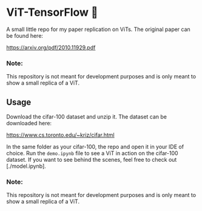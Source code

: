 # ViT-TensorFlow 📄

A small little repo for my paper replication on ViTs. The original paper can be found here: 

https://arxiv.org/pdf/2010.11929.pdf

### Note:
This repository is not meant for development purposes and is only meant to show a small replica of a ViT.

## Usage
Download the cifar-100 dataset and unzip it. The dataset can be downloaded here:

https://www.cs.toronto.edu/~kriz/cifar.html

In the same folder as your cifar-100, the repo and open it in your IDE of choice. Run the `demo.ipynb` file to see a ViT in action on the cifar-100 dataset.
If you want to see behind the scenes, feel free to check out [./model.ipynb]. 

### Note:
This repository is not meant for development purposes and is only meant to show a small replica of a ViT.
